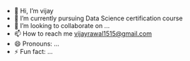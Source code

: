 - 👋 Hi, I’m vijay
- 🌱 I’m currently pursuing Data Science certification course
- 💞️ I’m looking to collaborate on ...
- 📫 How to reach me vijayrawal1515@gmail.com
- 😄 Pronouns: ...
- ⚡ Fun fact: ...

<!---
Devilvija/Devilvija is a ✨ special ✨ repository because its `README.md` (this file) appears on your GitHub profile.
You can click the Preview link to take a look at your changes.
--->
